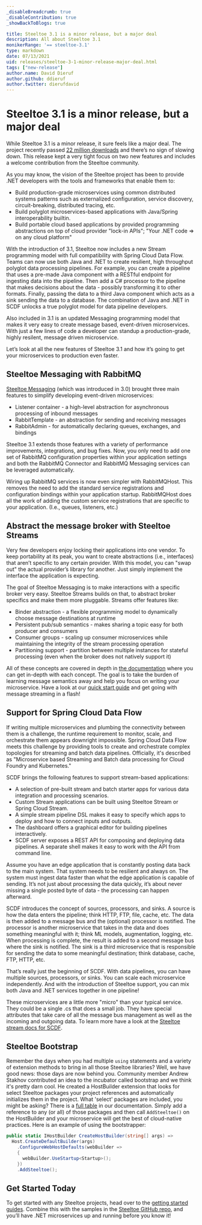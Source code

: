 ```yaml
---
_disableBreadcrumb: true
_disableContribution: true
_showBackToBlogs: true

title: Steeltoe 3.1 is a minor release, but a major deal
description: All about Steeltoe 3.1
monikerRange: '== steeltoe-3.1'
type: markdown
date: 07/13/2021
uid: releases/steeltoe-3-1-minor-release-major-deal.html
tags: ["new-release"]
author.name: David Dieruf
author.github: ddieruf
author.twitter: dierufdavid
---
```


# Steeltoe 3.1 is a minor release, but a major deal

While Steeltoe 3.1 is a minor release, it sure feels like a major deal. The project recently passed [22 million downloads](https://www.nuget.org/profiles/SteeltoeOSS) and there’s no sign of slowing down. This release kept a very tight focus on two new features and includes a welcome contribution from the Steeltoe community.

As you may know, the vision of the Steeltoe project has been to provide .NET developers with the tools and frameworks that enable them to:

* Build production-grade microservices using common distributed systems patterns such as externalized configuration, service discovery, circuit-breaking, distributed tracing, etc.
* Build polyglot microservices-based applications with Java/Spring interoperability builtin.
* Build portable cloud based applications by provided programming abstractions on top of cloud provider "lock-in APIs"; "Your .NET code => on any cloud platform"

With the introduction of 3.1, Steeltoe now includes a new Stream programming model with full compatibility with Spring Cloud Data Flow. Teams can now use both Java and .NET to create resilient, high throughput polyglot data processing pipelines. For example, you can create a pipeline that uses a pre-made Java component with a RESTful endpoint for ingesting data into the pipeline. Then add a C# processor to the pipeline that makes decisions about the data - possibly transforming it to other formats. Finally, passing the data to a third Java component which acts as a sink sending the data to a database. The combination of Java and .NET in SCDF unlocks a true polyglot model for data pipeline developers.

Also included in 3.1 is an updated Messaging programming model that makes it very easy to create message based, event-driven microservices. With just a few lines of code a developer can standup a production-grade, highly resilent, message driven microservice.

Let’s look at all the new features of Steeltoe 3.1 and how it’s going to get your microservices to production even faster.

## Steeltoe Messaging with RabbitMQ

[Steeltoe Messaging](/api/v3/messaging/index.md) (which was introduced in 3.0) brought three main features to simplify developing event-driven microservices:

* Listener container - a high-level abstraction for asynchronous processing of inbound messages
* RabbitTemplate - an abstraction for sending and receiving messages
* RabbitAdmin - for automatically declaring queues, exchanges, and bindings

Steeltoe 3.1 extends those features with a variety of performance improvements, integrations, and bug fixes. Now, you only need to add one set of RabbitMQ configuration properties within your application settings and both the RabbitMQ Connector and RabbitMQ Messaging services can be leveraged automatically.

Wiring up RabbitMQ services is now even simpler with RabbitMQHost. This removes the need to add the standard service registrations and configuration bindings within your application startup. RabbitMQHost does all the work of adding the custom service registrations that are specific to your application. (I.e., queues, listeners, etc.)

## Abstract the message broker with Steeltoe Streams

Very few developers enjoy locking their applications into one vendor. To keep portability at its peak, you want to create abstractions (i.e., interfaces) that aren’t specific to any certain provider. With this model, you can "swap out" the actual provider’s library for another. Just simply implement the interface the application is expecting.

The goal of Steeltoe Messaging is to make interactions with a specific broker very easy. Steeltoe Streams builds on that, to abstract broker specifics and make them more pluggable. Streams offer features like:

* Binder abstraction - a flexible programming model to dynamically choose message destinations at runtime
* Persistent pub/sub semantics - makes sharing a topic easy for both producer and consumers
* Consumer groups - scaling up consumer microservices while maintaining the integrity of the stream processing operation
* Partitioning support - partition between multiple instances for stateful processing (even when the broker does not natively support it)

All of these concepts are covered in depth in [the documentation](/api/v3/stream/index.md) where you can get in-depth with each concept. The goal is to take the burden of learning message semantics away and help you focus on writing your microservice. Have a look at our [quick start guide](/guides/stream/quick-start.md) and get going with message streaming in a flash!

## Support for Spring Cloud Data Flow

If writing multiple microservices and plumbing the connectivity between them is a challenge, the runtime requirement to monitor, scale, and orchestrate them appears downright impossible. Spring Cloud Data Flow meets this challenge by providing tools to create and orchestrate complex topologies for streaming and batch data pipelines. Officially, it's described as "Microservice based Streaming and Batch data processing for Cloud Foundry and Kubernetes."

SCDF brings the following features to support stream-based applications:

* A selection of pre-built stream and batch starter apps for various data integration and processing scenarios.
* Custom Stream applications can be built using Steeltoe Stream or Spring Cloud Stream.
* A simple stream pipeline DSL makes it easy to specify which apps to deploy and how to connect inputs and outputs.
* The dashboard offers a graphical editor for building pipelines interactively.
* SCDF server exposes a REST API for composing and deploying data pipelines. A separate shell makes it easy to work with the API from command line.

Assume you have an edge application that is constantly posting data back to the main system. That system needs to be resilient and always on. The system must ingest data faster than what the edge application is capable of sending. It’s not just about processing the data quickly, it’s about never missing a single posted byte of data - the processing can happen afterward.

SCDF introduces the concept of sources, processors, and sinks. A source is how the data enters the pipeline; think HTTP, FTP, file, cache, etc. The data is then added to a message bus and the (optional) processor is notified. The processor is another microservice that takes in the data and does something meaningful with it; think ML models, augmentation, logging, etc. When processing is complete, the result is added to a second message bus where the sink is notified. The sink is a third microservice that is responsible for sending the data to some meaningful destination; think database, cache, FTP, HTTP, etc.

That’s really just the beginning of SCDF. With data pipelines, you can have multiple sources, processors, or sinks. You can scale each microservice independently. And with the introduction of Steeltoe support, you can mix both Java and .NET services together in one pipeline!

These microservices are a little more "micro" than your typical service. They could be a single .cs that does a small job. They have special attributes that take care of all the message bus management as well as the incoming and outgoing data. To learn more have a look at the [Steeltoe stream docs for SCDF](/api/v3/stream/data-flow-stream.md).

## Steeltoe Bootstrap

Remember the days when you had multiple `using` statements  and a variety of extension methods to bring in all those Steeltoe libraries? Well, we have good news: those days are now behind you. Community member Andrew Stakhov contributed an idea to the incubator called bootstrap and we think it's pretty darn cool. He created a HostBuilder extension that looks for select Steeltoe packages your project references and automatically initializes them in the project. What 'select' packages are included, you might be asking? There is a [full table](/api/v3/bootstrap/index.md#supported-steeltoe-packages) in our documentation. Simply add a reference to any (or all) of those packages and then call `AddSteeltoe()` on the HostBuilder and your microservice will get the best of cloud-native practices. Here is an example of using the bootstrapper:

```csharp
public static IHostBuilder CreateHostBuilder(string[] args) =>
  Host.CreateDefaultBuilder(args)
    .ConfigureWebHostDefaults(webBuilder =>
    {
      webBuilder.UseStartup<Startup>();
    })
    .AddSteeltoe();
```

## Get Started Today

To get started with any Steeltoe projects, head over to the [getting started guides](../../guides/index.md). Combine this with the samples in the [Steeltoe GitHub repo](https://github.com/SteeltoeOSS/Samples/tree/3.x), and you’ll have .NET microservices up and running before you know it!
